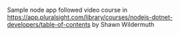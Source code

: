 Sample node app followed video course in https://app.pluralsight.com/library/courses/nodejs-dotnet-developers/table-of-contents by Shawn Wildermuth
